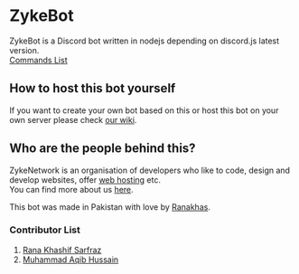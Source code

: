 # ZykeBot
ZykeBot is a Discord bot written in nodejs depending on discord.js latest version.  
[Commands List](https://github.com/ZykeNetwork/ZykeBot/wiki/Commands)  

## How to host this bot yourself
If you want to create your own bot based on this or host this bot on your own server please check [our wiki](https://github.com/ZykeNetwork/ZykeBot/wiki).  

## Who are the people behind this?
ZykeNetwork is an organisation of developers who like to code, design and develop websites, offer [web hosting](https://zykehost.me) etc.  
You can find more about us [here](https://zyke.us.to).  

This bot was made in Pakistan with love by [Ranakhas](https://github.com/ranakhas).  

### Contributor List
1. [Rana Khashif Sarfraz](https://rana.fun)
2. [Muhammad Aqib Hussain](https://mahofficial.win/)
